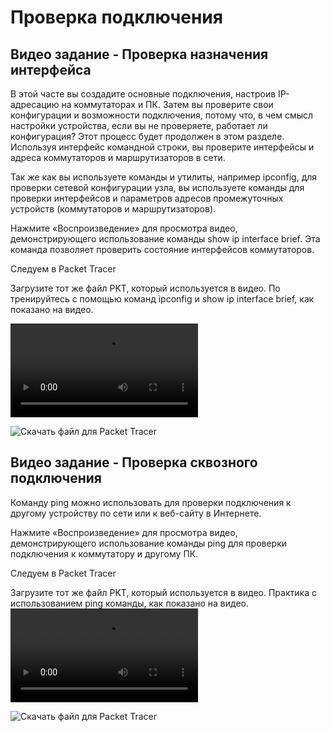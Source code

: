 # Проверка подключения

<!-- 2.8.1 -->
## Видео задание - Проверка назначения интерфейса
В этой часте вы создадите основные подключения, настроив IP-адресацию на коммутаторах и ПК. Затем вы проверите свои конфигурации и возможности подключения, потому что, в чем смысл настройки устройства, если вы не проверяете, работает ли конфигурация? Этот процесс будет продолжен в этом разделе. Используя интерфейс командной строки, вы проверите интерфейсы и адреса коммутаторов и маршрутизаторов в сети.

Так же как вы используете команды и утилиты, например ipconfig, для проверки сетевой конфигурации узла, вы используете команды для проверки интерфейсов и параметров адресов промежуточных устройств (коммутаторов и маршрутизаторов).

Нажмите «Воспроизведение» для просмотра видео, демонстрирующего использование команды show ip interface brief. Эта команда позволяет проверить состояние интерфейсов коммутаторов.

Следуем в Packet Tracer

Загрузите тот же файл PKT, который используется в видео. По тренируйтесь с помощью команд ipconfig и show ip interface brief, как показано на видео.

![](./assets/2.8.1.mp4)

![Скачать файл для Packet Tracer](./assets/2.8.1-video-activity---test-the-interface-assignment_ru-RU.pkt)

<!-- 2.8.2-->
## Видео задание - Проверка сквозного подключения
Команду ping можно использовать для проверки подключения к другому устройству по сети или к веб-сайту в Интернете.

Нажмите «Воспроизведение» для просмотра видео, демонстрирующего использование команды ping для проверки подключения к коммутатору и другому ПК.

Следуем в Packet Tracer

Загрузите тот же файл PKT, который используется в видео. Практика с использованием ping команды, как показано на видео.
![](./assets/2.8.2.mp4)

![Скачать файл для Packet Tracer](./assets/2.8.2-video-activity---test-end-to-end-connectivity_ru-RU.pkt)
